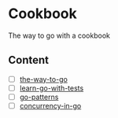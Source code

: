 # Cookbook

The way to go with a cookbook

## Content

- [ ] [the-way-to-go](https://github.com/unknwon/the-way-to-go_ZH_CN)
- [ ] [learn-go-with-tests](https://github.com/quii/learn-go-with-tests)
- [ ] [go-patterns](https://github.com/tmrts/go-patterns)
- [ ] [concurrency-in-go]()
